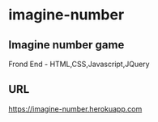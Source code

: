 # imagine-number
<h2>Imagine number game</h2>

Frond End - HTML,CSS,Javascript,JQuery

<h2>URL</h2>

https://imagine-number.herokuapp.com

